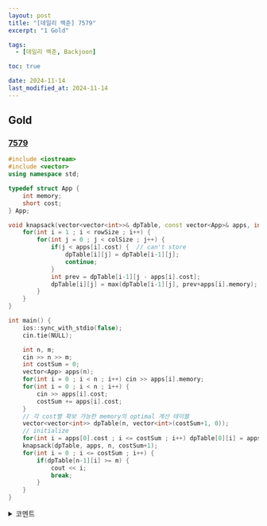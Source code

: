 ```yaml
---
layout: post
title: "[데일리 백준] 7579"
excerpt: "1 Gold"

tags:
  - [데일리 백준, Backjoon]

toc: true

date: 2024-11-14
last_modified_at: 2024-11-14
---
```

## Gold
### [7579][def]

```c++
#include <iostream>
#include <vector>
using namespace std;

typedef struct App {
    int memory;
    short cost;
} App;

void knapsack(vector<vector<int>>& dpTable, const vector<App>& apps, int rowSize, int colSize) {
    for(int i = 1 ; i < rowSize ; i++) {
        for(int j = 0 ; j < colSize ; j++) {
            if(j < apps[i].cost) {  // can't store
                dpTable[i][j] = dpTable[i-1][j];
                continue;
            }
            int prev = dpTable[i-1][j - apps[i].cost];
            dpTable[i][j] = max(dpTable[i-1][j], prev+apps[i].memory);
        }
    }
}

int main() {
    ios::sync_with_stdio(false);
    cin.tie(NULL);

    int n, m;
    cin >> n >> m;
    int costSum = 0;
    vector<App> apps(n);
    for(int i = 0 ; i < n ; i++) cin >> apps[i].memory;
    for(int i = 0 ; i < n ; i++) {
        cin >> apps[i].cost;
        costSum += apps[i].cost;
    }
    // 각 cost별 확보 가능한 memory의 optimal 계산 테이블
    vector<vector<int>> dpTable(n, vector<int>(costSum+1, 0));
    // initialize
    for(int i = apps[0].cost ; i <= costSum ; i++) dpTable[0][i] = apps[0].memory;
    knapsack(dpTable, apps, n, costSum+1);
    for(int i = 0 ; i <= costSum ; i++) {
        if(dpTable[n-1][i] >= m) {
            cout << i;
            break;
        }
    }
}
```

<details>
<summary>코멘트</summary>
<div markdown="1">

- 다이나믹 프로그래밍 - knapsack 문제  

- Idea  
![idea][def2]
  - dpTable에 각 cost 별로 확보 가능한 memory의 최댓값을 기록해 나가기로 결정했다.  
  - 이 때, notepad에는 column 단위로 access하는 것으로 초안을 작성했지만,  
  이는 성능의 하락이 발생할 수 있기 때문에 실제 구현은 이의 전치행렬로 진행했다.  
  - 실제 디버깅 결과  
  ![debug][def3]

</div>
</details>

[def]: https://www.acmicpc.net/problem/7579
[def2]: https://i.imgur.com/cbzyoNk.png
[def3]: https://i.imgur.com/NIOkfsG.png